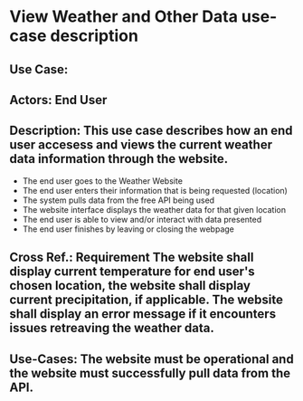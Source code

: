 # View Weather and Other Data use-case description

## Use Case:

## Actors: End User

## Description: This use case describes how an end user accesess and views the current weather data information through the website. 
- The end user goes to the Weather Website
- The end user enters their information that is being requested (location)
- The system pulls data from the free API being used
- The website interface displays the weather data for that given location
- The end user is able to view and/or interact with data presented
- The end user finishes by leaving or closing the webpage

## Cross Ref.: Requirement The website shall display current temperature for end user's chosen location, the website shall display current precipitation, if applicable. The website shall display an error message if it encounters issues retreaving the weather data. 

## Use-Cases: The website must be operational and the website must successfully pull data from the API.

